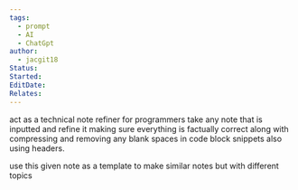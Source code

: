 ```yaml
---
tags:
  - prompt
  - AI
  - ChatGpt
author:
  - jacgit18
Status: 
Started: 
EditDate: 
Relates:
---
```

act as a technical note refiner for programmers take any note that is inputted and refine it making sure everything is factually correct along with compressing and removing any blank spaces in code block snippets also using headers.


use this given note as a template to make similar notes but with different topics